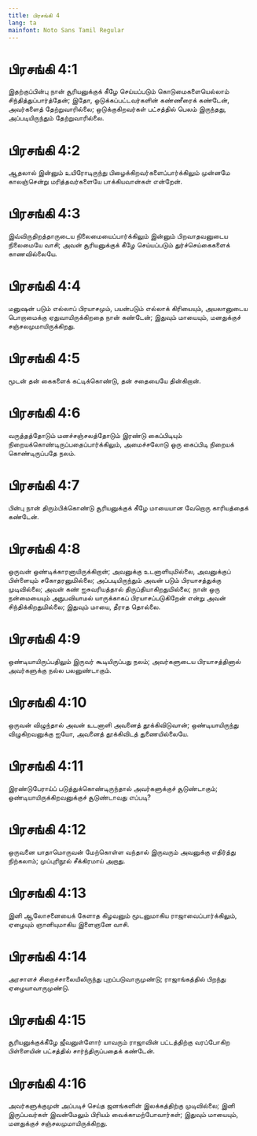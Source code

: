 ```yaml
---
title: பிரசங்கி 4
lang: ta
mainfont: Noto Sans Tamil Regular
---
```


# பிரசங்கி 4:1

இதற்குப்பின்பு நான் சூரியனுக்குக் கீழே செய்யப்படும் கொடுமைகளையெல்லாம் சிந்தித்துப்பார்த்தேன்; இதோ, ஒடுக்கப்பட்டவர்களின் கண்ணீரைக் கண்டேன், அவர்களைத் தேற்றுவாரில்லை; ஒடுக்குகிறவர்கள் பட்சத்தில் பெலம் இருந்தது, அப்படியிருந்தும் தேற்றுவாரில்லை.

# பிரசங்கி 4:2

ஆதலால் இன்னும் உயிரோடிருந்து பிழைக்கிறவர்களைப்பார்க்கிலும் முன்னமே காலஞ்சென்று மரித்தவர்களையே பாக்கியவான்கள் என்றேன்.

# பிரசங்கி 4:3

இவ்விருதிறத்தாருடைய நிலைமையைப்பார்க்கிலும் இன்னும் பிறவாதவனுடைய நிலைமையே வாசி; அவன் சூரியனுக்குக் கீழே செய்யப்படும் துர்ச்செய்கைகளைக் காணவில்லையே.

# பிரசங்கி 4:4

மனுஷன் படும் எல்லாப் பிரயாசமும், பயன்படும் எல்லாக் கிரியையும், அயலானுடைய பொறாமைக்கு ஏதுவாயிருக்கிறதை நான் கண்டேன்; இதுவும் மாயையும், மனதுக்குச் சஞ்சலமுமாயிருக்கிறது.

# பிரசங்கி 4:5

மூடன் தன் கைகளைக் கட்டிக்கொண்டு, தன் சதையையே தின்கிறான்.

# பிரசங்கி 4:6

வருத்தத்தோடும் மனச்சஞ்சலத்தோடும் இரண்டு கைப்பிடியும் நிறையக்கொண்டிருப்பதைப்பார்க்கிலும், அமைச்சலோடு ஒரு கைப்பிடி நிறையக் கொண்டிருப்பதே நலம்.

# பிரசங்கி 4:7

பின்பு நான் திரும்பிக்கொண்டு சூரியனுக்குக் கீழே மாயையான வேறொரு காரியத்தைக் கண்டேன்.

# பிரசங்கி 4:8

ஒருவன் ஒண்டிக்காரனாயிருக்கிறான்; அவனுக்கு உடனாளியுமில்லை, அவனுக்குப் பிள்ளையும் சகோதரனுமில்லை; அப்படியிருந்தும் அவன் படும் பிரயாசத்துக்கு முடிவில்லை; அவன் கண் ஐசுவரியத்தால் திருப்தியாகிறதுமில்லை; நான் ஒரு நன்மையையும் அநுபவியாமல் யாருக்காகப் பிரயாசப்படுகிறேன் என்று அவன் சிந்திக்கிறதுமில்லை; இதுவும் மாயை, தீராத தொல்லை.

# பிரசங்கி 4:9

ஒண்டியாயிருப்பதிலும் இருவர் கூடியிருப்பது நலம்; அவர்களுடைய பிரயாசத்தினால் அவர்களுக்கு நல்ல பலனுண்டாகும்.

# பிரசங்கி 4:10

ஒருவன் விழுந்தால் அவன் உடனாளி அவனைத் தூக்கிவிடுவான்; ஒண்டியாயிருந்து விழுகிறவனுக்கு ஐயோ, அவனைத் தூக்கிவிடத் துணையில்லையே.

# பிரசங்கி 4:11

இரண்டுபேராய்ப் படுத்துக்கொண்டிருந்தால் அவர்களுக்குச் சூடுண்டாகும்; ஒண்டியாயிருக்கிறவனுக்குச் சூடுண்டாவது எப்படி?

# பிரசங்கி 4:12

ஒருவனை யாதாமொருவன் மேற்கொள்ள வந்தால் இருவரும் அவனுக்கு எதிர்த்து நிற்கலாம்; முப்புரிநூல் சீக்கிரமாய் அறாது.

# பிரசங்கி 4:13

இனி ஆலோசனையைக் கேளாத கிழவனும் மூடனுமாகிய ராஜாவைப்பார்க்கிலும், ஏழையும் ஞானியுமாகிய இளைஞனே வாசி.

# பிரசங்கி 4:14

அரசாளச் சிறைச்சாலையிலிருந்து புறப்படுவாருமுண்டு; ராஜாங்கத்தில் பிறந்து ஏழையாவாருமுண்டு.

# பிரசங்கி 4:15

சூரியனுக்குக்கீழே ஜீவனுள்ளோர் யாவரும் ராஜாவின் பட்டத்திற்கு வரப்போகிற பிள்ளையின் பட்சத்தில் சார்ந்திருப்பதைக் கண்டேன்.

# பிரசங்கி 4:16

அவர்களுக்குமுன் அப்படிச் செய்த ஜனங்களின் இலக்கத்திற்கு முடிவில்லை; இனி இருப்பவர்கள் இவன்மேலும் பிரியம் வைக்காமற்போவார்கள்; இதுவும் மாயையும், மனதுக்குச் சஞ்சலமுமாயிருக்கிறது.

